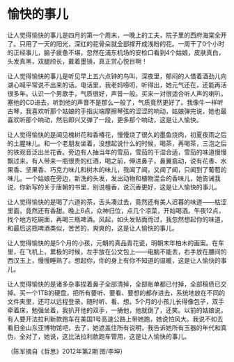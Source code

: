 # 愉快的事儿

让人觉得愉快的事儿是四月的第一个周末，一晚上的工夫，院子里的西府海棠全开了。只用了一天的阳光，深红的花骨朵就全部撑开成浅粉的花。一周干了0个小时的正经事儿，脑子疲惫不堪，忽然在浦东机场的安检口看到4个姑娘，皮肤真白，头发真黑，双腿颀长，戴着墨镜，真正赏心悦目啊！ 

让人觉得愉快的事儿是听见早上五六点钟的鸟叫，深夜里，郁闷的人借着酒劲儿向湖心喊平常说不出来的话。电话里，我老妈唠叨，听得出，她元气还在，还能再活很多年。认识一个男歌手，气质很好，声音一般。买来一对很适合听人声的喇叭，塞他的CD进去，听到他的声音不是那么一般了，气质竟然更好了。我像牛一样听古琴，我喜欢听那个姑娘的手指尖端摩擦琴弦的涩涩的响动，姑娘弹完说，她也最喜欢听那个响动，然后即兴又弹了一段，更多那个响动，这是让人愉快。 

让人觉得愉快的是闻见槐树花和香椿花，慢慢烧了很久的墨鱼烧肉，初夏夜雨之后的土腥味儿。和一个老朋友坐着，没想起说什么的时候，喝茶，再喝茶，三泡之后的铁观音泛出兰花香。旁边有人抽当年的雪茄，雪茄的干湿合适，雪茄的味道慢慢飘过来。有人带来一瓶很贵的红酒，喝之前，伸进鼻子，鼻翼翕动，说有花香、水果香、坚果香、巧克力味儿和树木的味儿，我闻了闻，又闻了闻，只闻到了葡萄的味儿。一个姑娘在旁边，新洗的头发，发出动物和植物混合的香味儿，她告诫我说，你新写的关于唐朝的书里，别说檀香，说沉香更好，这是让人愉快的事儿。 

让人觉得愉快的是喝了六道的茶，舌头凑过去，竟然还有美人迟暮的味道——枯涩里面，竟然还有香甜。晚上6点，众神归位，点几个凉菜，开始喝酒。午夜12点，找个地方吃碗面，再喝三瓶啤酒。风起，如头发贴面而过，我忽然想起你的味道，和最后这瓶啤酒类似，苦苦的，爽爽的，这是让人愉快的事儿。 

让人觉得愉快的是5个月的小孩，元朝的真品青花瓷，明朝末年柏木的画案。在车里，在飞机上，累极的时候，左手放在公文包上——电脑不能丢，右手放在腰间的西汉玉上，慢慢睡熟了。想起你，你的身上有你不知道的温暖，这是让人愉快的事儿。 

让人觉得愉快的是诸多杂事捏着鼻子全部清掉，全部账单都已付掉，全部稿债已交掉。买一个1TB的硬盘，把所有要听、要看、要想的都存进去，系统地放在不同的文件夹里，还可以远程登录，随时听、看、想。5个月的小孩儿长得像包子，双手牵着床，勉强坐着，我扒开他的双手，一捅他，他就倒了，还笑。以前的姑娘说，有人要开法拉利新款跑车在美国1号高速公路上带她跑，她说怕风大。我说不如去看旧金山东亚博物馆吧，去了，她遮盖住所有说明，我告诉她所有玉器的年代和真伪，全对了，她说，这比法拉利款跑车管用，这是让人愉快的事儿。 

（陈军摘自《哲思》2012年第2期 图/李坤）